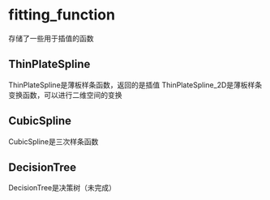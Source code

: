 # fitting_function

存储了一些用于插值的函数

## ThinPlateSpline
ThinPlateSpline是薄板样条函数，返回的是插值
ThinPlateSpline_2D是薄板样条变换函数，可以进行二维空间的变换

## CubicSpline
CubicSpline是三次样条函数

## DecisionTree
DecisionTree是决策树（未完成）
